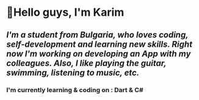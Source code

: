 <!---
- 🔭 I’m currently working on self-development and learning new skills
- 💬 Ask me about anything you'd like me to answer
- 📫 How to reach me: karumirumi@gmail.com
- 😄 Pronouns: Karim06V
- ⚡ Fun fact: I love playing the guitar
--->
# **👋Hello guys, I'm Karim**
## ***I'm a student from Bulgaria, who loves coding, self-development and learning new skills. Right now I'm working on developing an App with my colleagues. Also, I like playing the guitar, swimming, listening to music, etc.***
### ****I'm currently learning & coding on : Dart & C#****





